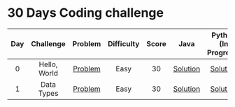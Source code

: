 # 30 Days Coding challenge

|  Day  |                Challenge                |                                         Problem                                          | Difficulty | Score |                                                         Java                                                         |                                                         Python (In Progress)                                                       |
| :---: | :-------------------------------------: | :--------------------------------------------------------------------------------------: | :--------: | :---: | :--------------------------------------------------------------------------------------------------------------------: | :------------------------------------------------------------------------------------------------------------------: |
|   0   |              Hello, World               |         [Problem](https://www.hackerrank.com/challenges/30-hello-world/problem)          |    Easy    |  30   |                   [Solution](https://github.com/AbuNSarker/Java_and_JavaEE_works/tree/main/HackerRank_Java_30Days/Day_00)                   |                   [Solution](https://github.com/AbuNSarker/Java_and_JavaEE_works/tree/main/HackerRank_Java_30Days/Day_00)                   |
|   1   |               Data Types                |          [Problem](https://www.hackerrank.com/challenges/30-data-types/problem)          |    Easy    |  30   |                    [Solution](https://github.com/AbuNSarker/Java_and_JavaEE_works/tree/main/HackerRank_Java_30Days/Day_01)                    |                    [Solution](https://github.com/AbuNSarker/Java_and_JavaEE_works/tree/main/HackerRank_Java_30Days/Day_01)                    |

